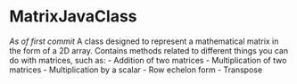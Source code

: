 # MatrixJavaClass
*As of first commit*
        A class designed to represent a mathematical matrix in the form of a 2D array. Contains methods related to different things you can do with matrices, such as:
        - Addition of two matrices
        - Multiplication of two matrices
        - Multiplication by a scalar
        - Row echelon form
        - Transpose
